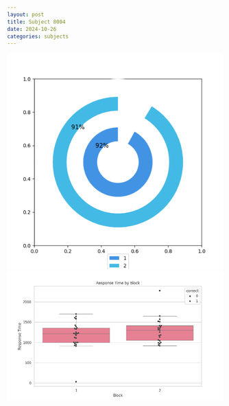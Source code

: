 ```yaml
---
layout: post
title: Subject 8004
date: 2024-10-26
categories: subjects
---
```


![](data/8004/run-25/8004__acc_test.png)
![](data/8004/run-25/8004_rt.png)
